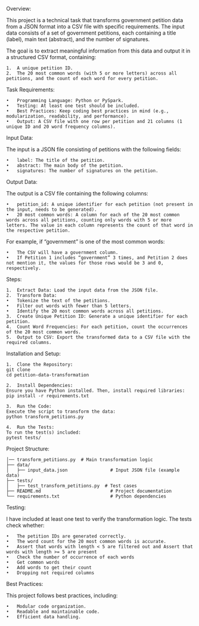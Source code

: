 Overview:

This project is a technical task that transforms government petition data from a JSON format into a CSV file with specific requirements. The input data consists of a set of government petitions, each containing a title (label), main text (abstract), and the number of signatures.

The goal is to extract meaningful information from this data and output it in a structured CSV format, containing:

	1.	A unique petition ID.
	2.	The 20 most common words (with 5 or more letters) across all petitions, and the count of each word for every petition.

Task Requirements:

	•	Programming Language: Python or PySpark.
	•	Testing: At least one test should be included.
	•	Best Practices: Keep coding best practices in mind (e.g., modularization, readability, and performance).
	•	Output: A CSV file with one row per petition and 21 columns (1 unique ID and 20 word frequency columns).

Input Data:

The input is a JSON file consisting of petitions with the following fields:

	•	label: The title of the petition.
	•	abstract: The main body of the petition.
	•	signatures: The number of signatures on the petition.

Output Data:

The output is a CSV file containing the following columns:

	•	petition_id: A unique identifier for each petition (not present in the input, needs to be generated).
	•	20 most common words: A column for each of the 20 most common words across all petitions, counting only words with 5 or more letters. The value in each column represents the count of that word in the respective petition.

For example, if “government” is one of the most common words:

	•	The CSV will have a government column.
	•	If Petition 1 includes “government” 3 times, and Petition 2 does not mention it, the values for those rows would be 3 and 0, respectively.

Steps:

	1.	Extract Data: Load the input data from the JSON file.
	2.	Transform Data:
	•	Tokenize the text of the petitions.
	•	Filter out words with fewer than 5 letters.
	•	Identify the 20 most common words across all petitions.
	3.	Create Unique Petition ID: Generate a unique identifier for each petition.
	4.	Count Word Frequencies: For each petition, count the occurrences of the 20 most common words.
	5.	Output to CSV: Export the transformed data to a CSV file with the required columns.


Installation and Setup:

	1.	Clone the Repository:
    git clone 
    cd petition-data-transformation

    2.	Install Dependencies:
    Ensure you have Python installed. Then, install required libraries:
    pip install -r requirements.txt

    3.	Run the Code:
    Execute the script to transform the data:
    python transform_petitions.py

    4.	Run the Tests:
    To run the test(s) included:
    pytest tests/

Project Structure:

    │── transform_petitions.py  # Main transformation logic
    ├── data/
    │   ├── input_data.json                # Input JSON file (example data)
    ├── tests/
    │   ├── test_transform_petitions.py  # Test cases
    ├── README.md                          # Project documentation
    └── requirements.txt                   # Python dependencies
   


Testing:

I have included at least one test to verify the transformation logic. The tests check whether:

	•	The petition IDs are generated correctly.
	•	The word count for the 20 most common words is accurate.
	•	Assert that words with length < 5 are filtered out and Assert that words with length >= 5 are present
	•	Check the number of occurrence of each words
	•	Get common words
	•	Add words to get their count
	•	Dropping not required columns


Best Practices:

This project follows best practices, including:

	•	Modular code organization.
	•	Readable and maintainable code.
	•	Efficient data handling.
